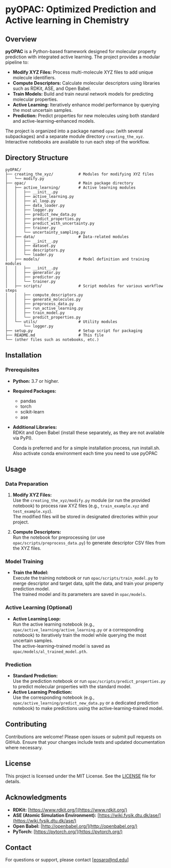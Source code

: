 # pyOPAC: Optimized Prediction and Active learning in Chemistry

## Overview

**pyOPAC** is a Python-based framework designed for molecular property prediction with integrated active learning. The project provides a modular pipeline to:

- **Modify XYZ Files:** Process multi-molecule XYZ files to add unique molecule identifiers.
- **Compute Descriptors:** Calculate molecular descriptors using libraries such as RDKit, ASE, and Open Babel.
- **Train Models:** Build and train neural network models for predicting molecular properties.
- **Active Learning:** Iteratively enhance model performance by querying the most uncertain samples.
- **Prediction:** Predict properties for new molecules using both standard and active-learning–enhanced models.

The project is organized into a package named `opac` (with several subpackages) and a separate module directory `creating_the_xyz`. Interactive notebooks are available to run each step of the workflow.

## Directory Structure
```plaintext
pyOPAC/
├── creating_the_xyz/           # Modules for modifying XYZ files
│   └── modify.py
├── opac/                       # Main package directory
│   ├── active_learning/        # Active learning modules
│   │   ├── __init__.py
│   │   ├── active_learning.py
│   │   ├── al_loop.py
│   │   ├── data_loader.py
│   │   ├── logger.py
│   │   ├── predict_new_data.py
│   │   ├── predict_properties.py
│   │   ├── predict_with_uncertainty.py
│   │   ├── trainer.py
│   │   └── uncertainty_sampling.py
│   ├── data/                   # Data-related modules
│   │   ├── __init__.py
│   │   ├── dataset.py
│   │   ├── descriptors.py
│   │   └── loader.py
│   ├── models/                 # Model definition and training modules
│   │   ├── __init__.py
│   │   ├── generator.py
│   │   ├── predictor.py
│   │   └── trainer.py
│   ├── scripts/                # Script modules for various workflow steps
│   │   ├── compute_descriptors.py
│   │   ├── generate_molecules.py
│   │   ├── preprocess_data.py
│   │   ├── run_active_learning.py
│   │   ├── train_model.py
│   │   └── predict_properties.py
│   └── utils/                  # Utility modules
│       └── logger.py
├── setup.py                    # Setup script for packaging
├── README.md                   # This file
└── (other files such as notebooks, etc.)
```


## Installation

### Prerequisites

- **Python:** 3.7 or higher.
- **Required Packages:**  
  - pandas  
  - torch  
  - scikit-learn  
  - ase  
- **Additional Libraries:**  
  RDKit and Open Babel (install these separately, as they are not available via PyPI).

  Conda is preferred and for a simple installation process, run install.sh. Also activate conda environment each time you need to use pyOPAC

## Usage

### Data Preparation

1. **Modify XYZ Files:**  
   Use the `creating_the_xyz/modify.py` module (or run the provided notebook) to process raw XYZ files (e.g., `train_example.xyz` and `test_example.xyz`).  
   The modified files will be stored in designated directories within your project.

2. **Compute Descriptors:**  
   Run the notebook for preprocessing (or use `opac/scripts/preprocess_data.py`) to generate descriptor CSV files from the XYZ files.

### Model Training

- **Train the Model:**  
  Execute the training notebook or run `opac/scripts/train_model.py` to merge descriptor and target data, split the data, and train your property prediction model.  
  The trained model and its parameters are saved in `opac/models`.

### Active Learning (Optional)

- **Active Learning Loop:**  
  Run the active learning notebook (e.g., `opac/active_learning/active_learning.py` or a corresponding notebook) to iteratively train the model while querying the most uncertain samples.  
  The active-learning–trained model is saved as `opac/models/al_trained_model.pth`.

### Prediction

- **Standard Prediction:**  
  Use the prediction notebook or run `opac/scripts/predict_properties.py` to predict molecular properties with the standard model.
- **Active Learning Prediction:**  
  Use the corresponding notebook (e.g., `opac/active_learning/predict_new_data.py` or a dedicated prediction notebook) to make predictions using the active-learning–trained model.

## Contributing

Contributions are welcome! Please open issues or submit pull requests on GitHub. Ensure that your changes include tests and updated documentation where necessary.

## License

This project is licensed under the MIT License. See the [LICENSE](LICENSE) file for details.

## Acknowledgments

- **RDKit:** [https://www.rdkit.org/](https://www.rdkit.org/)
- **ASE (Atomic Simulation Environment):** [https://wiki.fysik.dtu.dk/ase/](https://wiki.fysik.dtu.dk/ase/)
- **Open Babel:** [http://openbabel.org/](http://openbabel.org/)
- **PyTorch:** [https://pytorch.org/](https://pytorch.org/)

## Contact

For questions or support, please contact [eosaro@nd.edu]
